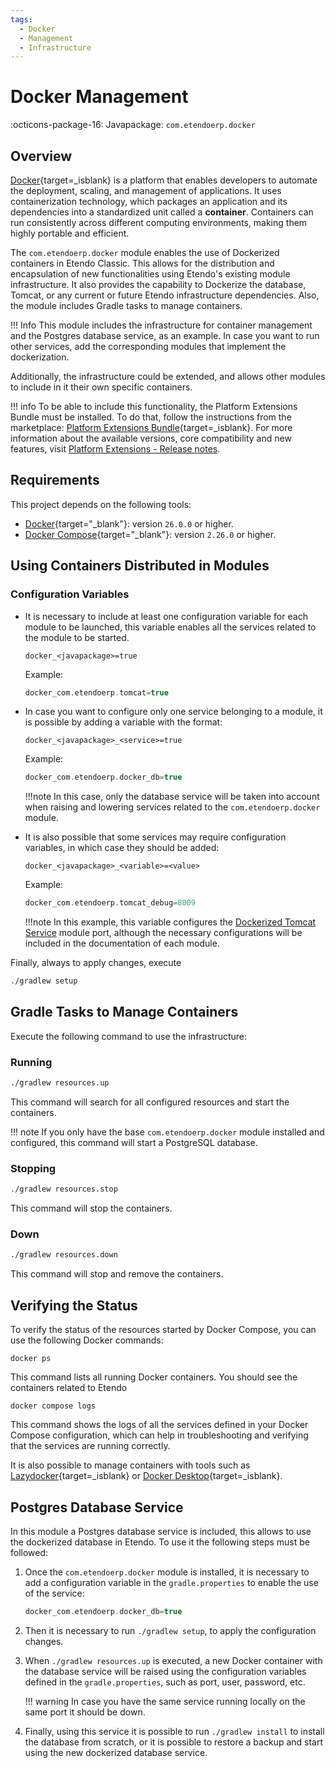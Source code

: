 ```yaml
---
tags:
  - Docker
  - Management
  - Infrastructure
---
```


# Docker Management

:octicons-package-16: Javapackage: `com.etendoerp.docker`

## Overview

[Docker](https://docs.docker.com/){target=_isblank} is a platform that enables developers to automate the deployment, scaling, and management of applications. It uses containerization technology, which packages an application and its dependencies into a standardized unit called a **container**. Containers can run consistently across different computing environments, making them highly portable and efficient.

The `com.etendoerp.docker` module enables the use of Dockerized containers in Etendo Classic. This allows for the distribution and encapsulation of new functionalities using Etendo's existing module infrastructure. It also provides the capability to Dockerize the database, Tomcat, or any current or future Etendo infrastructure dependencies. Also, the module includes Gradle tasks to manage containers.

!!! Info 
    This module includes the infrastructure for container management and the Postgres database service, as an example. In case you want to run other services, add the corresponding modules that implement the dockerization.  

Additionally, the infrastructure could be extended, and allows other modules to include in it their own specific containers.

!!! info
    To be able to include this functionality, the Platform Extensions Bundle must be installed. To do that, follow the instructions from the marketplace: [Platform Extensions Bundle](https://marketplace.etendo.cloud/#/product-details?module=5AE4A287F2584210876230321FBEE614){target=_isblank}. For more information about the available versions, core compatibility and new features, visit [Platform Extensions - Release notes](https://docs.etendo.software/latest/whats-new/release-notes/etendo-classic/bundles/platform-extensions/release-notes.md).

## Requirements

This project depends on the following tools:

- [Docker](https://docs.docker.com/get-docker/){target="_blank"}: version `26.0.0` or higher.
- [Docker Compose](https://docs.docker.com/compose/install/){target="_blank"}: version `2.26.0` or higher.

## Using Containers Distributed in Modules

### Configuration Variables

  - It is necessary to include at least one configuration variable for each module to be launched, this variable enables all the services related to the module to be started.
    
    `docker_<javapackage>=true`
    
    
    Example:
    ``` groovy title="gradle.properties"
    docker_com.etendoerp.tomcat=true
    ```

  - In case you want to configure only one service belonging to a module, it is possible by adding a variable with the format:

    `docker_<javapackage>_<service>=true`

    Example:
    ``` groovy title="gradle.properties"
    docker_com.etendoerp.docker_db=true
    ```
    !!!note
        In this case, only the database service will be taken into account when raising and lowering services related to the `com.etendoerp.docker` module. 
    
  - It is also possible that some services may require configuration variables, in which case they should be added: 

    `docker_<javapackage>_<variable>=<value>`

    Example:
    ``` groovy title="gradle.properties"
    docker_com.etendoerp.tomcat_debug=8009
    ``` 
    !!!note
        In this example, this variable configures the [Dockerized Tomcat Service](./tomcat-dockerized-service.md) module port, although the necessary configurations will be included in the documentation of each module.

  Finally, always to apply changes, execute 

  ``` bash title="Terminal"
  ./gradlew setup
  ```

## Gradle Tasks to Manage Containers
Execute the following command to use the infrastructure:

### Running

``` bash title="Terminal"
./gradlew resources.up
```
This command will search for all configured resources and start the containers.

!!! note 
    If you only have the base `com.etendoerp.docker` module installed and configured, this command will start a PostgreSQL database.

### Stopping
``` bash title="Terminal"
./gradlew resources.stop
```
This command will stop the containers.

### Down

``` bash title="Terminal"
./gradlew resources.down
```
This command will stop and remove the containers.


## Verifying the Status

To verify the status of the resources started by Docker Compose, you can use the following Docker commands:

`docker ps`

This command lists all running Docker containers. You should see the containers related to Etendo

`docker compose logs`

This command shows the logs of all the services defined in your Docker Compose configuration, which can help in troubleshooting and verifying that the services are running correctly.

It is also possible to manage containers with tools such as [Lazydocker](https://github.com/jesseduffield/lazydocker#installation){target=_isblank} or [Docker Desktop](https://www.docker.com/products/docker-desktop/){target=_isblank}.


## Postgres Database Service

In this module a Postgres database service is included, this allows to use the dockerized database in Etendo. To use it the following steps must be followed:

1. Once the `com.etendoerp.docker` module is installed, it is necessary to add a configuration variable in the `gradle.properties` to enable the use of the service:

    ``` groovy title="gradle.properties"
    docker_com.etendoerp.docker_db=true
    ```

2. Then it is necessary to run `./gradlew setup`, to apply the configuration changes.

3. When `./gradlew resources.up` is executed, a new Docker container with the database service will be raised using the configuration variables defined in the `gradle.properties`, such as port, user, password, etc. 

    !!! warning
        In case you have the same service running locally on the same port it should be down. 

4. Finally, using this service it is possible to run `./gradlew install` to install the database from scratch, or it is possible to restore a backup and start using the new dockerized database service. 

